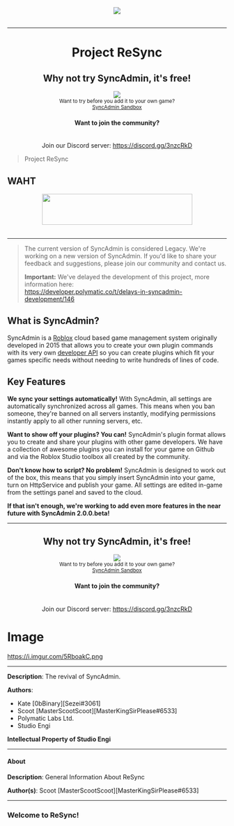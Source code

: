 <HTML>
	<DIV ALIGN=CENTER>
		<IMG SRC=https://i.imgur.com/NGZTqlY.png>
	</DIV>
	<BR>
	<HR>
	<DIV ALIGN=CENTER>
		<H1>
			Project ReSync
		</H1>
	</DIV>
</HTML>

<div align="center">
	<!-- SyncAdmin Roblox Model  -->
	<h2>Why not try SyncAdmin, it's free!</h2>
	<a href="https://www.roblox.com/library/549677290/SyncAdmin">
		<img src="http://i.imgur.com/5vxowRs.png">
	</a><br>
	<!-- SyncAdmin Sandbox Game -->
	<small>Want to try before you add it to your own game?<br>
	<a href="https://www.roblox.com/games/1307349964/SyncAdmin-Sandbox">SyncAdmin Sandbox</a></small>
	<br>
	<!-- SyncAdmin Social Media -->
	<h4>Want to join the community?</h4><br>
	Join our Discord server: <a href="https://discord.gg/3nzcRkD">https://discord.gg/3nzcRkD</a>
</div>

> Project ReSync

## WAHT

<div align=center><img src="http://i.imgur.com/7c6wlkg.png" height="71" width="345"></div><br>

<hr>

> The current version of SyncAdmin is considered Legacy. We're working on a new version of SyncAdmin. If you'd like to share your feedback and suggestions, please join our community and contact us.
>
> **Important:** We've delayed the development of this project, more information here:<br/> https://developer.polymatic.co/t/delays-in-syncadmin-development/146

## What is SyncAdmin?
SyncAdmin is a <a href="https://www.roblox.com">Roblox</a> cloud based game management system originally developed in 2015 that allows you to create your own plugin commands with its very own <a href="https://developer.polymatic.co/c/SyncAdmin/API">developer API</a> so you can create plugins which fit your games specific needs without needing to write hundreds of lines of code.

## Key Features
**We sync your settings automatically!**
With SyncAdmin, all settings are automatically synchronized across all games. This means when you ban someone, they're banned on all servers instantly, modifying permissions instantly apply to all other running servers, etc.

**Want to show off your plugins? You can!**
SyncAdmin's plugin format allows you to create and share your plugins with other game developers. We have a collection of awesome plugins you can install for your game on Github and via the Roblox Studio toolbox all created by the community.

**Don't know how to script? No problem!**
SyncAdmin is designed to work out of the box, this means that you simply insert SyncAdmin into your game, turn on HttpService and publish your game. All settings are edited in-game from the settings panel and saved to the cloud.

**If that isn't enough, we're working to add even more features in the near future with SyncAdmin 2.0.0.beta!**

<!-- SyncAdmin Advertising  -->
<hr>
<div align="center">
	<!-- SyncAdmin Roblox Model  -->
	<h2>Why not try SyncAdmin, it's free!</h2>
	<a href="https://www.roblox.com/library/549677290/SyncAdmin">
		<img src="http://i.imgur.com/5vxowRs.png">
	</a><br>
	<!-- SyncAdmin Sandbox Game -->
	<small>Want to try before you add it to your own game?<br>
	<a href="https://www.roblox.com/games/1307349964/SyncAdmin-Sandbox">SyncAdmin Sandbox</a></small>
	<br>
	<!-- SyncAdmin Social Media -->
	<h4>Want to join the community?</h4><br>
	Join our Discord server: <a href="https://discord.gg/3nzcRkD">https://discord.gg/3nzcRkD</a>
</div>


# Image
https://i.imgur.com/5RboakC.png

---
__Description__: The revival of SyncAdmin.

__Authors__:
- Kate [0bBinary][Sezei#3061]
- Scoot [MasterScootScoot][MasterKingSirPlease#6533]
- Polymatic Labs Ltd.
- Studio Engi

__Intellectual Property of Studio Engi__

---

#### About

__Description__: General Information About ReSync

__Author(s)__: Scoot [MasterScootScoot][MasterKingSirPlease#6533]

---

### Welcome to ReSync!

